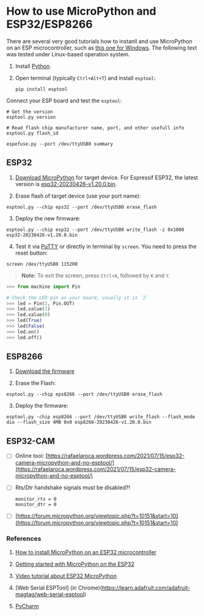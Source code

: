 # How to use MicroPython and ESP32/ESP8266

There are several very good tutorials how to instanll and use MicroPython on an ESP microcontroller, such as [this one for Windows](https://pythonforundergradengineers.com/how-to-install-micropython-on-an-esp32.html). The following text was tested under Linux-based operation system.

1. Install [Python](https://www.python.org/downloads/).

2. Open terminal (typically `Ctrl+Alt+T`) and install `esptool`:

    ```shell
    pip install esptool
    ```

  Connect your ESP board and test the `esptool`:

  ```shell
  # Get the version
  esptool.py version

  # Read flash chip manufacturer name, port, and other usefull info
  esptool.py flash_id

  espefuse.py --port /dev/ttyUSB0 summary
  ```

## ESP32

1. [Download MicroPython](http://micropython.org/download/) for target device. For Espressif ESP32, the latest version is [esp32-20230426-v1.20.0.bin](https://micropython.org/resources/firmware/esp32-20230426-v1.20.0.bin).

2. Erase flash of target device (use your port name):

  ```shell
  esptool.py --chip eps32 --port /dev/ttyUSB0 erase_flash
  ```

3. Deploy the new firmware:

  ```shell
  esptool.py --chip esp32 --port /dev/ttyUSB0 write_flash -z 0x1000 esp32-20230426-v1.20.0.bin
  ```

4. Test it via [PuTTY](https://putty.org/) or directly in terminal by `screen`. You need to press the reset button:

  ```shaell
  screen /dev/ttyUSB0 115200 
  ```

  > **Note:** To exit the screen, press `Ctrl+A`, followed by `K` and `Y`.

  ```python
  >>> from machine import Pin

  # Check the LED pin on your board, usually it is `2`
  >>> led = Pin(2, Pin.OUT)
  >>> led.value(1)
  >>> led.value(0)
  >>> led(True)
  >>> led(False)
  >>> led.on()
  >>> led.off()
  ```

## ESP8266

1. [Download the firmware](https://micropython.org/download/esp8266/)

2. Erase the Flash:
    
  ```shell
  esptool.py --chip eps8266 --port /dev/ttyUSB0 erase_flash
  ```
    
3. Deploy the firmware:
    
  ```shell
  esptool.py -chip esp8266 --port /dev/ttyUSB0 write_flash --flash_mode dio --flash_size 4MB 0x0 esp8266-20230426-v1.20.0.bin
  ```

## ESP32-CAM

- [ ] Online tool: [https://rafaelaroca.wordpress.com/2021/07/15/esp32-camera-micropython-and-no-esptool/](https://rafaelaroca.wordpress.com/2021/07/15/esp32-camera-micropython-and-no-esptool/)
- [ ] Rts/Dtr handshake signals must be disabled?!

  ```shell
  monitor_rts = 0
  monitor_dtr = 0
  ```

- [ ] [https://forum.micropython.org/viewtopic.php?t=10151&start=10](https://forum.micropython.org/viewtopic.php?t=10151&start=10)

### References

1. [How to install MicroPython on an ESP32 microcontroller ](https://pythonforundergradengineers.com/how-to-install-micropython-on-an-esp32.html)

2. [Getting started with MicroPython on the ESP32](https://docs.micropython.org/en/latest/esp32/tutorial/intro.html)

3. [Video tutorial about ESP32 MicroPython](https://www.youtube.com/playlist?list=PLw0SimokefZ3uWQoRsyf-gKNSs4Td-0k6)

4. [Web Serial ESPTool] (in Chrome)(https://learn.adafruit.com/adafruit-magtag/web-serial-esptool)

5. [PyCharm](https://www.youtube.com/watch?v=nnKyBhFzTmk)
